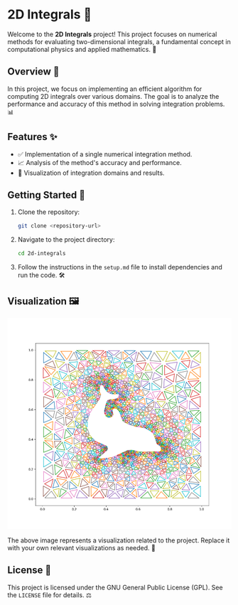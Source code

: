 # 2D Integrals 🧮

Welcome to the **2D Integrals** project! This project focuses on numerical methods for evaluating two-dimensional integrals, a fundamental concept in computational physics and applied mathematics. 🌌

## Overview 📖

In this project, we focus on implementing an efficient algorithm for computing 2D integrals over various domains. The goal is to analyze the performance and accuracy of this method in solving integration problems. 📊

## Features ✨

- ✅ Implementation of a single numerical integration method.
- 📈 Analysis of the method's accuracy and performance.
- 🎨 Visualization of integration domains and results.

## Getting Started 🚀

1. Clone the repository:
    ```bash
    git clone <repository-url>
    ```
2. Navigate to the project directory:
    ```bash
    cd 2d-integrals
    ```
3. Follow the instructions in the `setup.md` file to install dependencies and run the code. 🛠️

## Visualization 🖼️

![Dolphin](dolphin.png)

The above image represents a visualization related to the project. Replace it with your own relevant visualizations as needed. 🌊

## License 📜

This project is licensed under the GNU General Public License (GPL). See the `LICENSE` file for details. ⚖️
